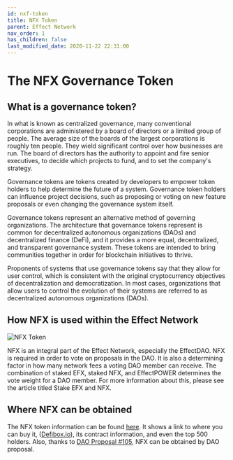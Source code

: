 ```yaml
---
id: nxf-token
title: NFX Token
parent: Effect Network
nav_order: 1
has_children: false
last_modified_date: 2020-11-22 22:31:00
---
```


# The NFX Governance Token

## What is a governance token?

In what is known as centralized governance, many conventional corporations are administered by a board of directors or a limited group of people. The average size of the boards of the largest corporations is roughly ten people. They wield significant control over how businesses are run. The board of directors has the authority to appoint and fire senior executives, to decide which projects to fund, and to set the company's strategy.

Governance tokens are tokens created by developers to empower token holders to help determine the future of a system. Governance token holders can influence project decisions, such as proposing or voting on new feature proposals or even changing the governance system itself.

Governance tokens represent an alternative method of governing organizations. The architecture that governance tokens represent is common for decentralized autonomous organizations (DAOs) and decentralized finance (DeFi), and it provides a more equal, decentralized, and transparent governance system. These tokens are intended to bring communities together in order for blockchain initiatives to thrive.

Proponents of systems that use governance tokens say that they allow for user control, which is consistent with the original cryptocurrency objectives of decentralization and democratization. In most cases, organizations that allow users to control the evolution of their systems are referred to as decentralized autonomous organizations (DAOs).

## How NFX is used within the Effect Network

![NFX Token](/assets/images/nfx_logo_400x400.png)

NFX is an integral part of the Effect Network, especially the EffectDAO. NFX is required in order to vote on proposals in the DAO. It is also a determining factor in how many network fees a voting DAO member can receive. The combination of staked EFX, staked NFX, and EffectPOWER determines the vote weight for a DAO member. For more information about this, please see the article titled Stake EFX and NFX.

## Where NFX can be obtained

The NFX token information can be found [here](https://bloks.io/tokens/NFX-eos-effecttokens). It shows a link to where you can buy it, ([Defibox.io](https://defibox.io/)), its contract information, and even the top 500 holders. Also, thanks to [DAO Proposal #105](https://dao.effect.network/proposals/105), NFX can be obtained by DAO proposal.
